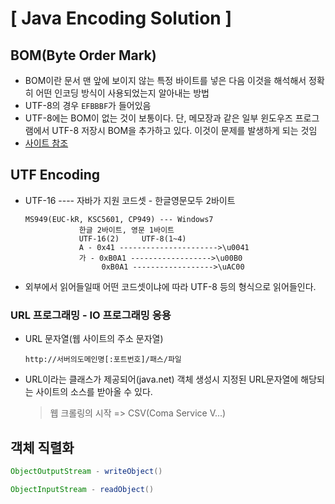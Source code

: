 # [ Java Encoding Solution  ]

## BOM(Byte Order Mark)

- BOM이란 문서 맨 앞에 보이지 않는 특정 바이트를 넣은 다음 이것을 해석해서 정확히 어떤 인코딩 방식이 사용되었는지 알아내는 방법
- UTF-8의 경우 `EFBBBF`가 들어있음
- UTF-8에는 BOM이 없는 것이 보통이다. 단, 메모장과 같은 일부 윈도우즈 프로그램에서 UTF-8 저장시 BOM을 추가하고 있다. 이것이 문제를 발생하게 되는 것임
- [사이트 참조](https://brownbears.tistory.com/124)

## UTF Encoding

- UTF-16 ---- 자바가 지원 코드셋 - 한글영문모두 2바이트

  ```
  MS949(EUC-kR, KSC5601, CP949) --- Windows7
              한글 2바이트, 영문 1바이트
              UTF-16(2)     UTF-8(1~4)
              A - 0x41 ---------------------->\u0041
              가 - 0xB0A1 ------------------>\u00B0
                   0xB0A1 ------------------>\uAC00
  ```

- 외부에서 읽어들일때 어떤 코드셋이냐에 따라 UTF-8 등의 형식으로 읽어들인다.

### URL 프로그래밍 - IO 프로그래밍 응용

- URL 문자열(웹 사이트의 주소 문자열)

  ```
  http://서버의도메인명[:포트번호]/패스/파일
  ```

- URL이라는 클래스가 제공되어(java.net) 객체 생성시 지정된 URL문자열에 해당되는 사이트의 소스를 받아올 수 있다.

  > 웹 크롤링의 시작   => CSV(Coma Service V...)

## 객체 직렬화

```java
ObjectOutputStream - writeObject()

ObjectInputStream - readObject()
```